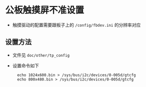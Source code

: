 # 公板触摸屏不准设置

- 触摸驱动的配置需要跟板子上的 `/config/fbdev.ini` 的分辨率对应

## 设置方法

- 文件见 `doc/other/tp_config`
- 设置命令如下

  ```shell
    echo 1024x600.bin > /sys/bus/i2c/devices/0-005d/gtcfg
    echo 800x480.bin > /sys/bus/i2c/devices/0-005d/gtcfg
  ```
